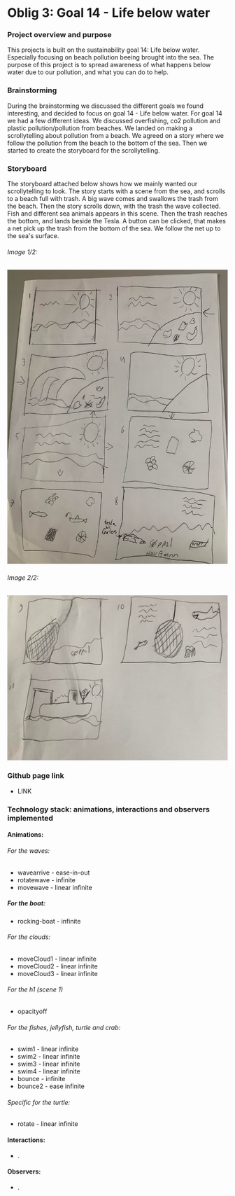 # Oblig 3: Goal 14 - Life below water
### Project overview and purpose
This projects is built on the sustainability goal 14: Life below water. Especially focusing on beach pollution beeing brought into the sea.
The purpose of this project is to spread awareness of what happens below water due to our pollution, and what you can do to help. 

### Brainstorming
During the brainstorming we discussed the different goals we found interesting, and decided to focus on goal 14 - Life below water.
For goal 14 we had a few different ideas. We discussed overfishing, co2 pollution and plastic pollution/pollution from beaches. We landed on making a scrollytelling about pollution from a beach.
We agreed on a story where we follow the pollution from the beach to the bottom of the sea. Then we started to create the storyboard for the scrollytelling.

### Storyboard
The storyboard attached below shows how we mainly wanted our scrollytelling to look. The story starts with a scene from the sea, and scrolls to a beach full with trash. A big wave comes and swallows the trash from the beach. Then the story scrolls down, with the trash the wave collected. Fish and different sea animals appears in this scene. Then the trash reaches the bottom, and lands beside the Tesla. A button can be clicked, that makes a net pick up the trash from the bottom of the sea. We follow the net up to the sea's surface.
###### Image 1/2:
![Image Alt Text](Assets/img/storyboard1.jpg)
###### Image 2/2:
![Image Alt Text](Assets/img/storyboard2.jpg)

### Github page link
- LINK

### Technology stack: animations, interactions and observers implemented
#### Animations:
###### For the waves:
- wavearrive - ease-in-out
- rotatewave - infinite
- movewave - linear infinite
##### For the boat:
- rocking-boat - infinite
###### For the clouds:
- moveCloud1 - linear infinite
- moveCloud2 - linear infinite
- moveCloud3 - linear infinite
###### For the h1 (scene 1)
- opacityoff
###### For the fishes, jellyfish, turtle and crab:
- swim1 - linear infinite
- swim2 - linear infinite
- swim3 - linear infinite
- swim4 - linear infinite
- bounce - infinite
- bounce2 - ease infinite
###### Specific for the turtle:
- rotate - linear infinite

#### Interactions: 
- .
#### Observers:
- .

